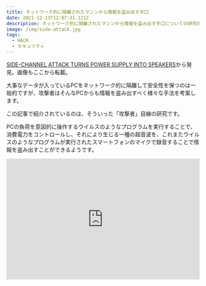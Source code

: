 ```yaml
---
title: ネットワーク的に隔離されたマシンから情報を盗み出す手口
date: 2021-12-13T12:07:31.121Z
description: ネットワーク的に隔離されたマシンから情報を盗み出す手口についての研究の紹介です。
image: /img/side-attack.jpg
tags:
  - HACK
  - セキュリティ
---
```

[SIDE-CHANNEL ATTACK TURNS POWER SUPPLY INTO SPEAKERS](https://hackaday.com/2020/05/11/side-channel-attack-turns-power-supply-into-speakers/)から発見。画像もここから転載。

大事なデータが入っているPCをネットワーク的に隔離して安全性を保つのは一般的ですが、攻撃者はそんなPCからも情報を盗み出すべく様々な手法を考案します。

この記事で紹介されているのは、そういった「攻撃者」目線の研究です。

PCの負荷を意図的に操作するウイルスのようなプログラムを実行することで、消費電力をコントロールし、それにより生じる一種の超音波を、これまたウイルスのようなプログラムが実行されたスマートフォンのマイクで録音することで情報を盗み出すことができるようです。

<iframe width="100%" height="315" src="https://www.youtube.com/embed/VTTq-wBFu-o" title="YouTube video player" frameborder="0" allow="accelerometer; autoplay; clipboard-write; encrypted-media; gyroscope; picture-in-picture" allowfullscreen></iframe>
